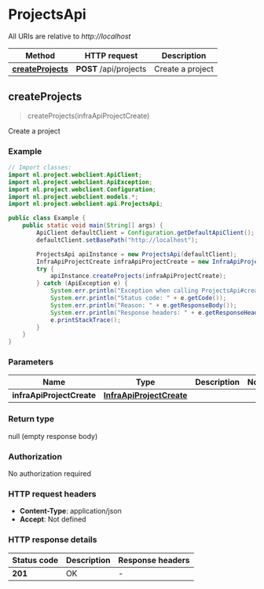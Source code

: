 # ProjectsApi

All URIs are relative to *http://localhost*

| Method | HTTP request | Description |
|------------- | ------------- | -------------|
| [**createProjects**](ProjectsApi.md#createProjects) | **POST** /api/projects | Create a project |



## createProjects

> createProjects(infraApiProjectCreate)

Create a project

### Example

```java
// Import classes:
import nl.project.webclient.ApiClient;
import nl.project.webclient.ApiException;
import nl.project.webclient.Configuration;
import nl.project.webclient.models.*;
import nl.project.webclient.api.ProjectsApi;

public class Example {
    public static void main(String[] args) {
        ApiClient defaultClient = Configuration.getDefaultApiClient();
        defaultClient.setBasePath("http://localhost");

        ProjectsApi apiInstance = new ProjectsApi(defaultClient);
        InfraApiProjectCreate infraApiProjectCreate = new InfraApiProjectCreate(); // InfraApiProjectCreate | 
        try {
            apiInstance.createProjects(infraApiProjectCreate);
        } catch (ApiException e) {
            System.err.println("Exception when calling ProjectsApi#createProjects");
            System.err.println("Status code: " + e.getCode());
            System.err.println("Reason: " + e.getResponseBody());
            System.err.println("Response headers: " + e.getResponseHeaders());
            e.printStackTrace();
        }
    }
}
```

### Parameters


| Name | Type | Description  | Notes |
|------------- | ------------- | ------------- | -------------|
| **infraApiProjectCreate** | [**InfraApiProjectCreate**](InfraApiProjectCreate.md)|  | |

### Return type

null (empty response body)

### Authorization

No authorization required

### HTTP request headers

- **Content-Type**: application/json
- **Accept**: Not defined


### HTTP response details
| Status code | Description | Response headers |
|-------------|-------------|------------------|
| **201** | OK |  -  |

